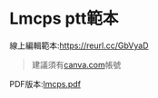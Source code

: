 # Lmcps ptt範本
線上編輯範本:https://reurl.cc/GbVyaD
> 建議須有[canva.com](https://www.canva.com/)帳號

 PDF版本:[lmcps.pdf](https://github.com/lmshlmcps4th/Bulletin-Board/files/7149005/lmcps.pdf)
